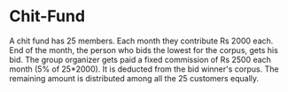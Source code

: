 # Chit-Fund
A chit fund has 25 members. Each month they contribute Rs 2000 each.
End of the month, the person who bids the lowest for the corpus, gets his bid.
The group organizer gets paid a fixed commission of Rs 2500 each month (5% of 25*2000).
It is deducted from the bid winner's corpus.
The remaining amount is distributed among all the 25 customers equally.
